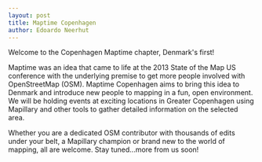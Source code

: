```yaml
---
layout: post
title: Maptime Copenhagen
author: Edoardo Neerhut
---
```

Welcome to the Copenhagen Maptime chapter, Denmark's first!

Maptime was an idea that came to life at the 2013 State of the Map US conference with the underlying premise to get more people involved with OpenStreetMap (OSM). Maptime Copenhagen aims to bring this idea to Denmark and introduce new people to mapping in a fun, open environment. We will be holding events at exciting locations in Greater Copenhagen using Mapillary and other tools to gather detailed information on the selected area. 

Whether you are a dedicated OSM contributor with thousands of edits under your belt, a Mapillary champion or brand new to the world of mapping, all are welcome. Stay tuned...more from us soon!
